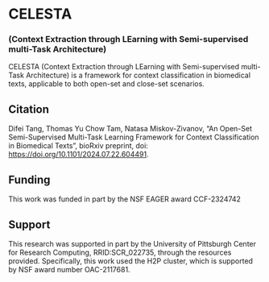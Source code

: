 # CELESTA

### (Context Extraction through LEarning with Semi-supervised multi-Task Architecture)

CELESTA (Context Extraction through LEarning with Semi-supervised multi-Task Architecture) is a framework for context classification in biomedical texts, applicable to both open-set and close-set scenarios.  

## Citation

Difei Tang, Thomas Yu Chow Tam, Natasa Miskov-Zivanov, “An Open-Set Semi-Supervised Multi-Task Learning Framework for Context Classification in Biomedical Texts”, bioRxiv preprint, doi: https://doi.org/10.1101/2024.07.22.604491.

## Funding

This work was funded in part by the NSF EAGER award CCF-2324742

## Support

This research was supported in part by the University of Pittsburgh Center for Research Computing, RRID:SCR_022735, through the resources provided. Specifically, this work used the H2P cluster, which is supported by NSF award number OAC-2117681. 